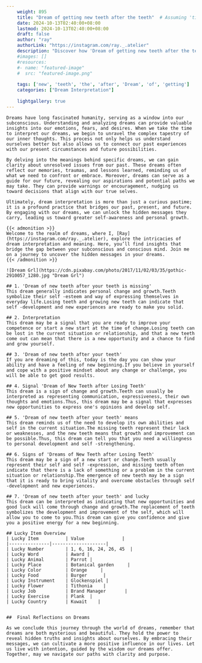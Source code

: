 ```yaml
---
    weight: 895
    title: "Dream of getting new teeth after the teeth"  # Assuming 'title' column exists
    date: 2024-10-13T02:40:00+08:00
    lastmod: 2024-10-13T02:40:00+08:00
    draft: false
    author: "ray"
    authorLink: "https://instagram.com/ray._.atelier"
    description: "Discover how 'Dream of getting new teeth after the teeth' can interpret your future and uncover its significant meanings in your life."
    #images: []
    #resources:
    #- name: "featured-image"
    #  src: "featured-image.png"
    
    tags: ['new', 'teeth', 'the', 'after', 'Dream', 'of', 'getting']
    categories: ["Dream Interpretation"]
    
    lightgallery: true
---
```

    
    Dreams have long fascinated humanity, serving as a window into our subconscious. Understanding and analyzing dreams can provide valuable insights into our emotions, fears, and desires. When we take the time to interpret our dreams, we begin to unravel the complex tapestry of our inner thoughts. This process not only helps us understand ourselves better but also allows us to connect our past experiences with our present circumstances and future possibilities.
    
    By delving into the meanings behind specific dreams, we can gain clarity about unresolved issues from our past. These dreams often reflect our memories, traumas, and lessons learned, reminding us of what we need to confront or embrace. Moreover, dreams can serve as a guide for our future, revealing our aspirations and potential paths we may take. They can provide warnings or encouragement, nudging us toward decisions that align with our true selves.
    
    Ultimately, dream interpretation is more than just a curious pastime; it is a profound practice that bridges our past, present, and future. By engaging with our dreams, we can unlock the hidden messages they carry, leading us toward greater self-awareness and personal growth.
    
    {{< admonition >}}
    Welcome to the realm of dreams, where I, [Ray](https://instagram.com/ray._.atelier), explore the intricacies of dream interpretation and meaning. Here, you’ll find insights that bridge the gap between your subconscious and conscious mind. Join me on a journey to uncover the hidden messages in your dreams.
    {{< /admonition >}}
    
    ![Dream Grl](https://cdn.pixabay.com/photo/2017/11/02/03/35/gothic-2910057_1280.jpg "Dream Grl")
    
    ## 1. 'Dream of new teeth after your teeth is missing'
    This dream generally indicates personal change and growth.Teeth symbolize their self -esteem and way of expressing themselves in everyday life.Losing teeth and growing new teeth can indicate that self -development and new experiences are ready to make you solid.
    
    ## 2. Interpretation
    This dream may be a signal that you are ready to improve your competence or start a new start at the time of change.Losing teeth can be lost in the current situation or relationship, and that a new teeth come out can mean that there is a new opportunity and a chance to find and grow yourself.
    
    ## 3. 'Dream of new teeth after your teeth'
    If you are dreaming of this, today is the day you can show your ability and have a feeling of new beginning.If you believe in yourself and cope with a positive mindset about any change or challenge, you will be able to get good results.
    
    ## 4. Signal 'Dream of New Teeth after Losing Teeth'
    This dream is a sign of change and growth.Teeth can usually be interpreted as representing communication, expressiveness, their own thoughts and emotions.Thus, this dream may be a signal that expresses new opportunities to express one's opinions and develop self.
    
    ## 5. 'Dream of new teeth after your teeth' means
    This dream reminds us of the need to develop its own abilities and self in the current situation.The missing teeth represent their lack or weaknesses, and the new teeth means that growth and improvement can be possible.Thus, this dream can tell you that you need a willingness to personal development and self -strengthening.
    
    ## 6. Signs of 'Dreams of New Teeth after Losing Teeth'
    This dream may be a sign of a new start or change.Teeth usually represent their self and self -expression, and missing teeth often indicate that there is a lack of something or a problem in the current situation or relationship.The emergence of new teeth may be a sign that it is ready to bring vitality and overcome obstacles through self -development and new experiences.
    
    ## 7. 'Dream of new teeth after your teeth' and lucky
    This dream can be interpreted as indicating that new opportunities and good luck will come through change and growth.The replacement of teeth symbolizes the development and improvement of the self, which will allow you to come to you.This dream can give you confidence and give you a positive energy for a new beginning.
    
    ## Lucky Item Overview
    | Lucky Item          | Value              |
    |---------------|--------------------|
    | Lucky Number        | 1, 6, 16, 24, 26, 45  |
    | Lucky Word          | Award |
    | Lucky Animal        | Parrot |
    | Lucky Place         | Botanical garden     |
    | Lucky Color         | Orange     |
    | Lucky Food          | Burger      |
    | Lucky Instrument    | Glockenspiel |
    | Lucky Flower        | Tithonia    |
    | Lucky Job           | Brand Manager       |
    | Lucky Exercise      | Plank  |
    | Lucky Country       | Kuwait    |
    
    
    ##  Final Reflections on Dreams
    
    As we conclude this journey through the world of dreams, remember that dreams are both mysterious and beautiful. They hold the power to reveal hidden truths and insights about ourselves. By embracing their messages, we can cultivate a more positive influence in our lives. Let us live with intention, guided by the wisdom our dreams offer. Together, may we navigate our paths with clarity and purpose.
    